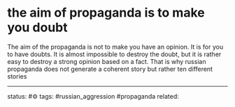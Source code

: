 # the aim of propaganda is to make you doubt
The aim of the propaganda is not to make you have an opinion. It is for you to have doubts. It is almost impossible to destroy the doubt, but it is rather easy to destroy a strong opinion based on a fact. 
That is why russian propaganda does not generate a coherent story but rather ten different stories


---
status: #⚙️ 
tags: #russian_aggression #propaganda
related: 